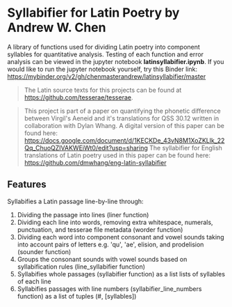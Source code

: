 # Syllabifier for Latin Poetry by Andrew W. Chen
A library of functions used for dividing Latin poetry into component syllables for quantitative analysis. Testing of each function and error analysis can be viewed in the jupyter notebook **latinsyllabifier.ipynb**. If you would like to run the jupyter notebook yourself, try this Binder link: https://mybinder.org/v2/gh/chenmasterandrew/latinsyllabifier/master


>The Latin source texts for this projects can be found at https://github.com/tesserae/tesserae.

>


>This project is part of a paper on quantifying the phonetic difference between Virgil's Aeneid and it's translations for QSS 30.12 written in collaboration with Dylan Whang.
A digital version of this paper can be found here: https://docs.google.com/document/d/1KECKDe_43vN8M1XoZKLlk_22Qq_ChuoQZIVAKWEiWt0/edit?usp=sharing
The syllabifier for English translations of Latin poetry used in this paper can be found here: https://github.com/dmwhang/eng-latin-syllabifier

## Features
Syllabifies a Latin passage line-by-line through:
1. Dividing the passage into lines (liner function)
2. Dividing each line into words, removing extra whitespace, numerals, punctuation, and tesserae file metadata (worder function)
3. Dividing each word into component consonant and vowel sounds taking into account pairs of letters e.g. 'qu', 'ae', elision, and prodelision (sounder function)
4. Groups the consonant sounds with vowel sounds based on syllabification rules (line_syllabifier function)
5. Syllabifies whole passages (syllabifier function) as a list lists of syllables of each line
6. Syllabifies passages with line numbers (syllabifier_line_numbers function) as a list of tuples (#, [syllables])
